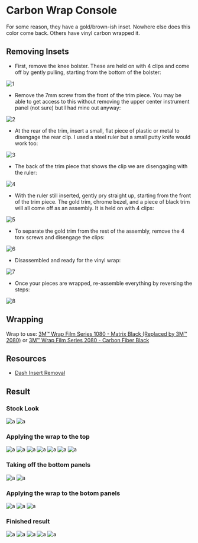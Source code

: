 # Carbon Wrap Console

For some reason, they have a gold/brown-ish inset. Nowhere else does this color come back. Others have vinyl carbon wrapped it.

## Removing Insets

* First, remove the knee bolster. These are held on with 4 clips and come off by gently pulling, starting from the bottom of the bolster:

![1](https://github.com/CumpsD/second-brain/raw/main/assets/ram/carbon-console/1.png "1")

* Remove the 7mm screw from the front of the trim piece. You may be able to get access to this without removing the upper center instrument panel (not sure) but I had mine out anyway:

![2](https://github.com/CumpsD/second-brain/raw/main/assets/ram/carbon-console/2.png "2")

* At the rear of the trim, insert a small, flat piece of plastic or metal to disengage the rear clip. I used a steel ruler but a small putty knife would work too:

![3](https://github.com/CumpsD/second-brain/raw/main/assets/ram/carbon-console/3.png "3")

* The back of the trim piece that shows the clip we are disengaging with the ruler:

![4](https://github.com/CumpsD/second-brain/raw/main/assets/ram/carbon-console/4.png "4")

* With the ruler still inserted, gently pry straight up, starting from the front of the trim piece. The gold trim, chrome bezel, and a piece of black trim will all come off as an assembly. It is held on with 4 clips:

![5](https://github.com/CumpsD/second-brain/raw/main/assets/ram/carbon-console/5.png "5")

* To separate the gold trim from the rest of the assembly, remove the 4 torx screws and disengage the clips:

![6](https://github.com/CumpsD/second-brain/raw/main/assets/ram/carbon-console/6.png "6")

* Disassembled and ready for the vinyl wrap:

![7](https://github.com/CumpsD/second-brain/raw/main/assets/ram/carbon-console/7.png "7")

* Once your pieces are wrapped, re-assemble everything by reversing the steps:

![8](https://github.com/CumpsD/second-brain/raw/main/assets/ram/carbon-console/8.png "8")

## Wrapping

Wrap to use: [3M™ Wrap Film Series 1080 - Matrix Black (Replaced by 3M™ 2080)](https://www.rvinyl.com/3M-Wrap-Film-Series-1080-Matrix-Back-MX12.html) or [3M™ Wrap Film Series 2080 - Carbon Fiber Black](https://www.rvinyl.com/3M-Wrap-Film-Series-2080-Carbon-Fiber-Black-Vinyl.html)

## Resources

* [Dash Insert Removal](https://5thgenrams.com/community/threads/dash-insert-removal.10742/page-2)

## Result

### Stock Look

![a](https://github.com/CumpsD/second-brain/raw/main/assets/ram/carbon-console/img_1798.jpg "a")
![a](https://github.com/CumpsD/second-brain/raw/main/assets/ram/carbon-console/img_1810.jpg "a")

### Applying the wrap to the top

![a](https://github.com/CumpsD/second-brain/raw/main/assets/ram/carbon-console/img_1811.jpg "a")
![a](https://github.com/CumpsD/second-brain/raw/main/assets/ram/carbon-console/img_1812.jpg "a")
![a](https://github.com/CumpsD/second-brain/raw/main/assets/ram/carbon-console/img_1813.jpg "a")
![a](https://github.com/CumpsD/second-brain/raw/main/assets/ram/carbon-console/img_1814.jpg "a")
![a](https://github.com/CumpsD/second-brain/raw/main/assets/ram/carbon-console/img_1815.jpg "a")
![a](https://github.com/CumpsD/second-brain/raw/main/assets/ram/carbon-console/img_1816.jpg "a")
![a](https://github.com/CumpsD/second-brain/raw/main/assets/ram/carbon-console/img_1817.jpg "a")

### Taking off the bottom panels

![a](https://github.com/CumpsD/second-brain/raw/main/assets/ram/carbon-console/img_1842.jpg "a")
![a](https://github.com/CumpsD/second-brain/raw/main/assets/ram/carbon-console/img_1843.jpg "a")

### Applying the wrap to the botom panels

![a](https://github.com/CumpsD/second-brain/raw/main/assets/ram/carbon-console/img_1844.jpg "a")
![a](https://github.com/CumpsD/second-brain/raw/main/assets/ram/carbon-console/img_1845.jpg "a")
![a](https://github.com/CumpsD/second-brain/raw/main/assets/ram/carbon-console/img_1846.jpg "a")

### Finished result

![a](https://github.com/CumpsD/second-brain/raw/main/assets/ram/carbon-console/img_1847.jpg "a")
![a](https://github.com/CumpsD/second-brain/raw/main/assets/ram/carbon-console/img_1848.jpg "a")
![a](https://github.com/CumpsD/second-brain/raw/main/assets/ram/carbon-console/img_1849.jpg "a")
![a](https://github.com/CumpsD/second-brain/raw/main/assets/ram/carbon-console/img_1850.jpg "a")
![a](https://github.com/CumpsD/second-brain/raw/main/assets/ram/carbon-console/img_1853.jpg "a")
